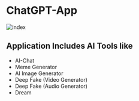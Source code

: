 # ChatGPT-App
![index](https://user-images.githubusercontent.com/78801889/233774471-8d65bc7f-01c3-4168-b577-3127ee7418b5.jpeg)

## Application Includes AI Tools like

- AI-Chat
- Meme Generator
- AI Image Generator
- Deep Fake (Video Generator)
- Deep Fake (Audio Generator)
- Dream
